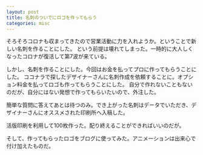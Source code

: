 ```yaml
---
layout: post
title: 名刺のついでにロゴを作ってもらう
categories: misc
---
```


そろそろコロナも収まってきたので営業活動に力を入れようか。ということで新しい名刺を作ることにした。
という前提は壊れてしまった。一時的に大人しくなったコロナが復活して第7波が来ている。

しかし、名刺を作ることにした。今回はお金を払ってプロに作ってもらうことにした。
ココナラで探したデザイナーさんに名刺作成を依頼することに。オプション料金を払ってロゴも作ってもらうことにした。
自分で作れないこともないのだが、自分にはない発想で作ってもらいたいので、外注した。

簡単な質問に答えてあとは待つのみ。でき上がった名刺はデータでいただき、デザイナーさんにオススメされた印刷所へ入稿した。

活版印刷を利用して100枚作った。配り終えることができればいいのだが。

そして、作ってもらったロゴをブログに使ってみた。アニメーションは出来心で付け加えたものだ。

